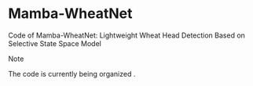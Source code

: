 # Mamba-WheatNet
Code of Mamba-WheatNet: Lightweight Wheat Head Detection Based on Selective State Space Model

> [!NOTE]
>
> The code is currently being organized  .

